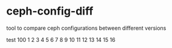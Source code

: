 # ceph-config-diff
tool to compare ceph configurations between different versions

test 100 1 2 3 4 5 6 7 8 9 10 11 12 13 14 15 16
 

